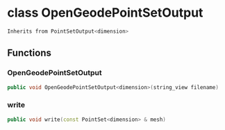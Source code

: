 # class OpenGeodePointSetOutput


```cpp
Inherits from PointSetOutput<dimension>
```



## Functions

### OpenGeodePointSetOutput

```cpp
public void OpenGeodePointSetOutput<dimension>(string_view filename)
```


### write

```cpp
public void write(const PointSet<dimension> & mesh)
```




